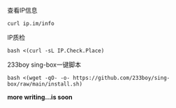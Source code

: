 查看IP信息
```
curl ip.im/info
```
IP质检
```
bash <(curl -sL IP.Check.Place)
```
233boy sing-box一键脚本
```
bash <(wget -qO- -o- https://github.com/233boy/sing-box/raw/main/install.sh)
```

**more writing...is soon**